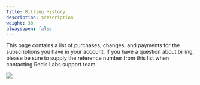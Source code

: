 ```yaml
---
Title: Billing History
description: $description
weight: 30
alwaysopen: false
---
```

This page contains a list of purchases, changes, and payments for the
subscriptions you have in your account. If you have a question about
billing, please be sure to supply the reference number from this list
when contacting Redis Labs support team.

![](/images/rv/billing_history.png?width=1000&height=647)

